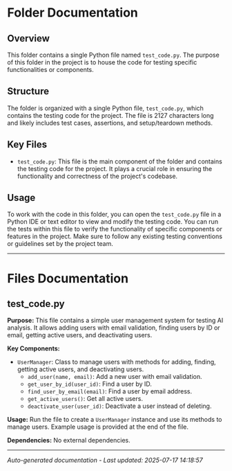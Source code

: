 # Folder Documentation

## Overview
This folder contains a single Python file named `test_code.py`. The purpose of this folder in the project is to house the code for testing specific functionalities or components.

## Structure
The folder is organized with a single Python file, `test_code.py`, which contains the testing code for the project. The file is 2127 characters long and likely includes test cases, assertions, and setup/teardown methods.

## Key Files
- `test_code.py`: This file is the main component of the folder and contains the testing code for the project. It plays a crucial role in ensuring the functionality and correctness of the project's codebase.

## Usage
To work with the code in this folder, you can open the `test_code.py` file in a Python IDE or text editor to view and modify the testing code. You can run the tests within this file to verify the functionality of specific components or features in the project. Make sure to follow any existing testing conventions or guidelines set by the project team.

---

# Files Documentation

## test_code.py

**Purpose:** This file contains a simple user management system for testing AI analysis. It allows adding users with email validation, finding users by ID or email, getting active users, and deactivating users.

**Key Components:**
- `UserManager`: Class to manage users with methods for adding, finding, getting active users, and deactivating users.
  - `add_user(name, email)`: Add a new user with email validation.
  - `get_user_by_id(user_id)`: Find a user by ID.
  - `find_user_by_email(email)`: Find a user by email address.
  - `get_active_users()`: Get all active users.
  - `deactivate_user(user_id)`: Deactivate a user instead of deleting.

**Usage:** Run the file to create a `UserManager` instance and use its methods to manage users. Example usage is provided at the end of the file.

**Dependencies:** No external dependencies.

---
*Auto-generated documentation - Last updated: 2025-07-17 14:18:57*
